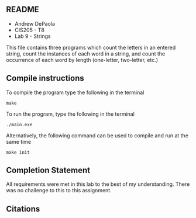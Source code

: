 ## README
- Andrew DePaola 
- CIS205 - T8 
- Lab 9 - Strings

This file contains three programs which count the letters in an entered string, 
count the instances of each word in a string, and count the occurrence of each word
by length (one-letter, two-letter, etc.)
## Compile instructions 

To compile the program type the following in the terminal 

```
make
```
To run the program, type the following in the terminal
```
./main.exe
``` 
Alternatively, the following command can be used to compile and run at the same time
```
make init
```

## Completion Statement
All requirements were met in this lab to the best of my understanding. There was no challenge
to this to this assignment.

## Citations
